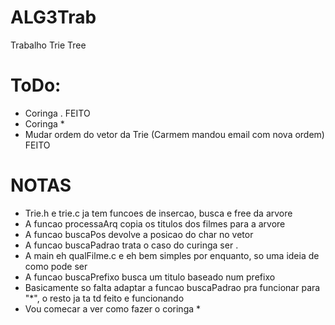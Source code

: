 # ALG3Trab
Trabalho Trie Tree 

#  ToDo:
  - Coringa . FEITO
  - Coringa *
  - Mudar ordem do vetor da Trie (Carmem mandou email com nova ordem) FEITO

#  NOTAS
  - Trie.h e trie.c ja tem funcoes de insercao, busca e free da arvore
  - A funcao processaArq copia os titulos dos filmes para a arvore
  - A funcao buscaPos devolve a posicao do char no vetor
  - A funcao buscaPadrao trata o caso do curinga ser .
  - A main eh qualFilme.c e eh bem simples por enquanto, so uma ideia de como pode ser
  - A funcao buscaPrefixo busca um titulo baseado num prefixo
  - Basicamente so falta adaptar a funcao buscaPadrao pra funcionar para "*", o resto ja ta td feito e funcionando
  - Vou comecar a ver como fazer o coringa * 
